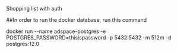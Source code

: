Shopping list with auth

##In order to run the docker database, run this command

docker run --name adspace-postgres -e POSTGRES_PASSWORD=thisispassword -p 5432:5432 -m 512m -d postgres:12.0

